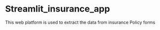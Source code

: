 # Streamlit_insurance_app
This web platform is used to extract the data from insurance Policy forms

